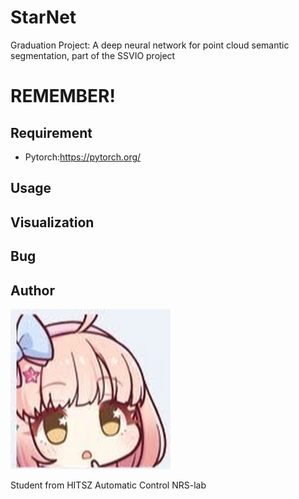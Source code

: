# StarNet
Graduation Project: A deep neural network for point cloud semantic segmentation, part of the SSVIO project

# REMEMBER!

## Requirement
* Pytorch:<https://pytorch.org/>

## Usage

## Visualization

## Bug

## Author

![avatar.png](https://github.com/StarRealMan/StarNet/blob/main/images/avatar.png?raw=true)

Student from HITSZ Automatic Control NRS-lab